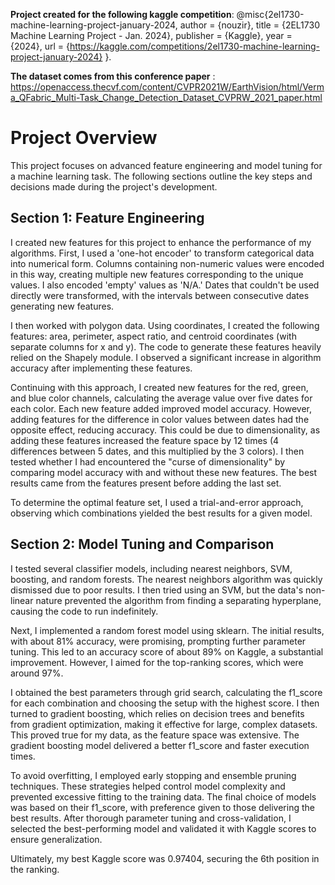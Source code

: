 __Project created for the following kaggle competition__: @misc{2el1730-machine-learning-project-january-2024,
    author = {nouzir},
    title = {2EL1730 Machine Learning Project - Jan. 2024},
    publisher = {Kaggle},
    year = {2024},
    url = {https://kaggle.com/competitions/2el1730-machine-learning-project-january-2024}
}. 


__The dataset comes from this conference paper__ : https://openaccess.thecvf.com/content/CVPR2021W/EarthVision/html/Verma_QFabric_Multi-Task_Change_Detection_Dataset_CVPRW_2021_paper.html


# Project Overview

This project focuses on advanced feature engineering and model tuning for a machine learning task. The following sections outline the key steps and decisions made during the project's development.

## Section 1: Feature Engineering

I created new features for this project to enhance the performance of my algorithms. First, I used a 'one-hot encoder' to transform categorical data into numerical form. Columns containing non-numeric values were encoded in this way, creating multiple new features corresponding to the unique values. I also encoded 'empty' values as 'N/A.' Dates that couldn't be used directly were transformed, with the intervals between consecutive dates generating new features.

I then worked with polygon data. Using coordinates, I created the following features: area, perimeter, aspect ratio, and centroid coordinates (with separate columns for x and y). The code to generate these features heavily relied on the Shapely module. I observed a significant increase in algorithm accuracy after implementing these features.

Continuing with this approach, I created new features for the red, green, and blue color channels, calculating the average value over five dates for each color. Each new feature added improved model accuracy. However, adding features for the difference in color values between dates had the opposite effect, reducing accuracy. This could be due to dimensionality, as adding these features increased the feature space by 12 times (4 differences between 5 dates, and this multiplied by the 3 colors). I then tested whether I had encountered the "curse of dimensionality" by comparing model accuracy with and without these new features. The best results came from the features present before adding the last set.

To determine the optimal feature set, I used a trial-and-error approach, observing which combinations yielded the best results for a given model.

## Section 2: Model Tuning and Comparison

I tested several classifier models, including nearest neighbors, SVM, boosting, and random forests. The nearest neighbors algorithm was quickly dismissed due to poor results. I then tried using an SVM, but the data's non-linear nature prevented the algorithm from finding a separating hyperplane, causing the code to run indefinitely. 

Next, I implemented a random forest model using sklearn. The initial results, with about 81% accuracy, were promising, prompting further parameter tuning. This led to an accuracy score of about 89% on Kaggle, a substantial improvement. However, I aimed for the top-ranking scores, which were around 97%.

I obtained the best parameters through grid search, calculating the f1_score for each combination and choosing the setup with the highest score. I then turned to gradient boosting, which relies on decision trees and benefits from gradient optimization, making it effective for large, complex datasets. This proved true for my data, as the feature space was extensive. The gradient boosting model delivered a better f1_score and faster execution times.

To avoid overfitting, I employed early stopping and ensemble pruning techniques. These strategies helped control model complexity and prevented excessive fitting to the training data. The final choice of models was based on their f1_score, with preference given to those delivering the best results. After thorough parameter tuning and cross-validation, I selected the best-performing model and validated it with Kaggle scores to ensure generalization.

Ultimately, my best Kaggle score was 0.97404, securing the 6th position in the ranking.
